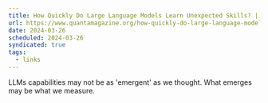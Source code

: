 ```yaml
---
title: How Quickly Do Large Language Models Learn Unexpected Skills? | Quanta Magazine
url: https://www.quantamagazine.org/how-quickly-do-large-language-models-learn-unexpected-skills-20240213/
date: 2024-03-26
scheduled: 2024-03-26
syndicated: true
tags:
  - links
---
```


LLMs capabilities may not be as 'emergent' as we thought. What emerges may be what we measure.
